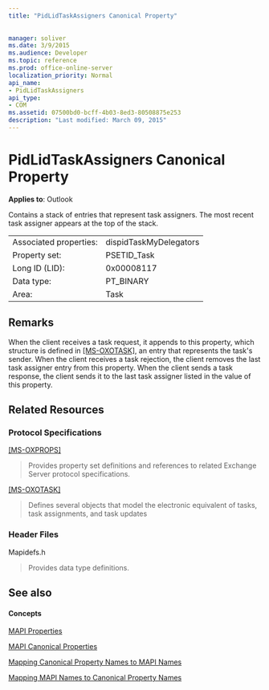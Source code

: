 ```yaml
---
title: "PidLidTaskAssigners Canonical Property"
 
 
manager: soliver
ms.date: 3/9/2015
ms.audience: Developer
ms.topic: reference
ms.prod: office-online-server
localization_priority: Normal
api_name:
- PidLidTaskAssigners
api_type:
- COM
ms.assetid: 07500bd0-bcff-4b03-8ed3-80508875e253
description: "Last modified: March 09, 2015"
---
```


# PidLidTaskAssigners Canonical Property

  
  
**Applies to**: Outlook 
  
Contains a stack of entries that represent task assigners. The most recent task assigner appears at the top of the stack.
  
|||
|:-----|:-----|
|Associated properties:  <br/> |dispidTaskMyDelegators  <br/> |
|Property set:  <br/> |PSETID_Task  <br/> |
|Long ID (LID):  <br/> |0x00008117  <br/> |
|Data type:  <br/> |PT_BINARY  <br/> |
|Area:  <br/> |Task  <br/> |
   
## Remarks

When the client receives a task request, it appends to this property, which structure is defined in [[MS-OXOTASK]](http://msdn.microsoft.com/library/55600ec0-6195-4730-8436-59c7931ef27e%28Office.15%29.aspx), an entry that represents the task's sender. When the client receives a task rejection, the client removes the last task assigner entry from this property. When the client sends a task response, the client sends it to the last task assigner listed in the value of this property.
  
## Related Resources

### Protocol Specifications

[[MS-OXPROPS]](http://msdn.microsoft.com/library/f6ab1613-aefe-447d-a49c-18217230b148%28Office.15%29.aspx)
  
> Provides property set definitions and references to related Exchange Server protocol specifications.
    
[[MS-OXOTASK]](http://msdn.microsoft.com/library/55600ec0-6195-4730-8436-59c7931ef27e%28Office.15%29.aspx)
  
> Defines several objects that model the electronic equivalent of tasks, task assignments, and task updates 
    
### Header Files

Mapidefs.h
  
> Provides data type definitions.
    
## See also

#### Concepts

[MAPI Properties](mapi-properties.md)
  
[MAPI Canonical Properties](mapi-canonical-properties.md)
  
[Mapping Canonical Property Names to MAPI Names](mapping-canonical-property-names-to-mapi-names.md)
  
[Mapping MAPI Names to Canonical Property Names](mapping-mapi-names-to-canonical-property-names.md)

